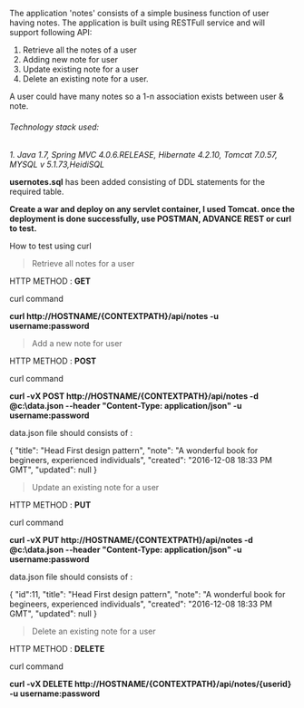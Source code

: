 The application 'notes' consists of a simple business function of user having notes. The application is built using RESTFull service and will support following API:

1. Retrieve all the notes of a user
2. Adding new note for user
3. Update existing note for a user
4. Delete an existing note for a user.  

A user could have many notes so a 1-n association exists between user & note.

###### Technology stack used:

*1. Java 1.7, Spring MVC 4.0.6.RELEASE, Hibernate 4.2.10, Tomcat 7.0.57, MYSQL v 5.1.73,HeidiSQL*

**usernotes.sql** has been added consisting of DDL statements for the required table.


**Create a war and deploy on any servlet container, I used Tomcat. once the deployment is done successfully, use POSTMAN, ADVANCE REST or curl to test.**

How to test using curl


> Retrieve all notes for a user

HTTP METHOD : **GET**

curl command 

**curl http://HOSTNAME/{CONTEXTPATH}/api/notes -u username:password**

> Add a new note for user

HTTP METHOD : **POST**

curl command 

**curl -vX POST http://HOSTNAME/{CONTEXTPATH}/api/notes -d @c:\data.json --header "Content-Type: application/json" -u username:password**

data.json file should consists of :

{
    "title": "Head First design pattern",
    "note": "A wonderful book for begineers, experienced individuals",
    "created": "2016-12-08 18:33 PM GMT",
    "updated": null
}


> Update an existing note for a user

HTTP METHOD : **PUT**

curl command 

**curl -vX PUT http://HOSTNAME/{CONTEXTPATH}/api/notes -d @c:\data.json --header "Content-Type: application/json" -u username:password**

data.json file should consists of :

{
    "id":11,
    "title": "Head First design pattern",
    "note": "A wonderful book for begineers, experienced individuals",
    "created": "2016-12-08 18:33 PM GMT",
    "updated": null
}


> Delete an existing note for a user

HTTP METHOD : **DELETE**

curl command 

**curl -vX DELETE http://HOSTNAME/{CONTEXTPATH}/api/notes/{userid} -u username:password**


